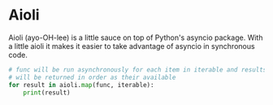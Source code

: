 # Aioli

Aioli (ayo-OH-lee) is a little sauce on top of Python's asyncio package.  With a
little aioli it makes it easier to take advantage of asyncio in synchronous code.

```python
# func will be run asynchronously for each item in iterable and results
# will be returned in order as their available
for result in aioli.map(func, iterable):
    print(result)
```
